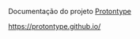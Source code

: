 Documentação do projeto [Protontype](https://github.com/protontype/protontype)

<https://protontype.github.io/>